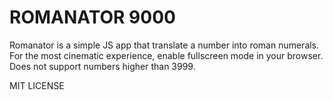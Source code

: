 # ROMANATOR 9000

Romanator is a simple JS app that translate a number into roman numerals. For the most cinematic experience, enable fullscreen mode in your browser. Does not support numbers higher than 3999.

MIT LICENSE
